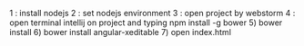1 : install nodejs
2 : set nodejs environment
3 : open project by webstorm
4 : open terminal intellij on project and typing npm install -g bower
5) bower install
6) bower install angular-xeditable 
7) open index.html
